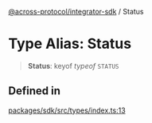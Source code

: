 [@across-protocol/integrator-sdk](../README.md) / Status

# Type Alias: Status

> **Status**: keyof *typeof* `STATUS`

## Defined in

[packages/sdk/src/types/index.ts:13](https://github.com/across-protocol/toolkit/blob/0408e9d38e7f5e4687131c33ea4b58d12a946b0d/packages/sdk/src/types/index.ts#L13)
